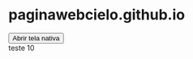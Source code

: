# paginawebcielo.github.io
<button type="button" onclick="botao.openNativeScreen(12344565675);">Abrir tela nativa</button><br/>
teste 10
